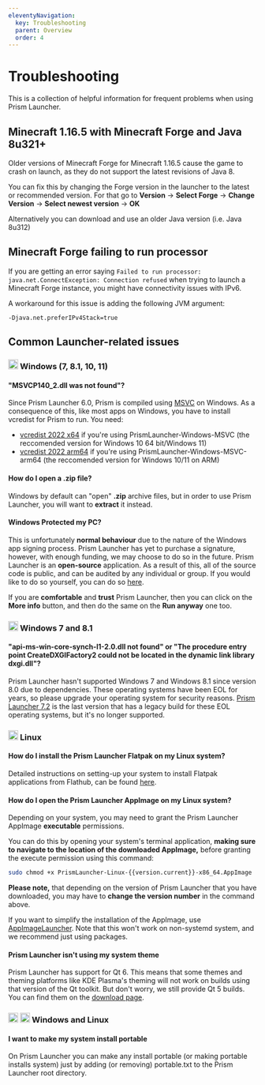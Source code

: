 ```yaml
---
eleventyNavigation:
  key: Troubleshooting
  parent: Overview
  order: 4
---
```

# Troubleshooting

This is a collection of helpful information for frequent problems when using Prism Launcher.

## Minecraft 1.16.5 with Minecraft Forge and Java 8u321+

Older versions of Minecraft Forge for Minecraft 1.16.5 cause the game to crash on launch, as they do not support the latest revisions of Java 8.

You can fix this by changing the Forge version in the launcher to the latest or recommended version.
For that go to **Version** → **Select Forge** → **Change Version** → **Select newest version** → **OK**

Alternatively you can download and use an older Java version (i.e. Java 8u312)

## Minecraft Forge failing to run processor

If you are getting an error saying `Failed to run processor: java.net.ConnectException: Connection refused` when trying to launch a Minecraft Forge instance, you might have connectivity issues with IPv6.

A workaround for this issue is adding the following JVM argument:

```text
-Djava.net.preferIPv4Stack=true
```

## Common Launcher-related issues

### <img src="https://upload.wikimedia.org/wikipedia/commons/8/87/Windows\_logo\_-_2021.svg" height="20" /> Windows (7, 8.1, 10, 11)

#### "MSVCP140_2.dll was not found"?

Since Prism Launcher 6.0, Prism is compiled using [MSVC](https://en.wikipedia.org/wiki/Microsoft_Visual_C%2B%2B) on Windows.
As a consequence of this, like most apps on Windows, you have to install vcredist for Prism to run.
You need:

* [vcredist 2022 x64](https://aka.ms/vs/17/release/vc_redist.x64.exe) if you're using PrismLauncher-Windows-MSVC (the reccomended version for Windows 10 64 bit/Windows 11)
* [vcredist 2022 arm64](https://aka.ms/vs/17/release/vc_redist.arm64.exe) if you're using PrismLauncher-Windows-MSVC-arm64 (the reccomended version for Windows 10/11 on ARM)

#### How do I open a .zip file?

Windows by default can "open" **.zip** archive files, but in order to use Prism Launcher, you will want to **extract** it instead.

#### Windows Protected my PC?

This is unfortunately **normal behaviour** due to the nature of the Windows app signing process. Prism Launcher has yet to purchase a signature, however, with enough funding, we may choose to do so in the future. Prism Launcher is an **open-source** application. As a result of this, all of the source code is public, and can be audited by any individual or group. If you would like to do so yourself, you can do so [here](https://github.com/PrismLauncher/PrismLauncher).

If you are **comfortable** and **trust** Prism Launcher, then you can click on the **More info** button, and then do the same on the **Run anyway** one too.

### <img src="https://upload.wikimedia.org/wikipedia/de/c/c2/Microsoft_Windows_7_logo.svg" height="20" /> Windows 7 and 8.1

#### "api-ms-win-core-synch-l1-2.0.dll not found" or "The procedure entry point CreateDXGIFactory2 could not be located in the dynamic link library dxgi.dll"?

Prism Launcher hasn't supported Windows 7 and Windows 8.1 since version 8.0 due to dependencies. These operating systems have been EOL for years, so please upgrade your operating system for security reasons.
[Prism Launcher 7.2](https://github.com/PrismLauncher/PrismLauncher/releases/tag/7.2) is the last version that has a legacy build for these EOL operating systems, but it's no longer supported.

### <img src="https://upload.wikimedia.org/wikipedia/commons/3/3c/TuxFlat.svg" height="20" /> Linux

#### How do I install the Prism Launcher Flatpak on my Linux system?

Detailed instructions on setting-up your system to install Flatpak applications from Flathub, can be found [here](https://flatpak.org/setup/).

#### How do I open the Prism Launcher AppImage on my Linux system?

Depending on your system, you may need to grant the Prism Launcher AppImage **executable** permissions.

You can do this by opening your system's terminal application, **making sure to navigate to the location of the downloaded AppImage,** before granting the execute permission using this command:

```bash
sudo chmod +x PrismLauncher-Linux-{{version.current}}-x86_64.AppImage
```

**Please note,** that depending on the version of Prism Launcher that you have downloaded, you may have to **change the version number** in the command above.

If you want to simplify the installation of the AppImage, use [AppImageLauncher](https://github.com/TheAssassin/AppImageLauncher). Note that this won't work on non-systemd system, and we recommend just using packages.

#### Prism Launcher isn't using my system theme

Prism Launcher has support for Qt 6.
This means that some themes and theming platforms like KDE Plasma's theming will not work on builds using that version of the Qt toolkit.
But don't worry, we still provide Qt 5 builds.
You can find them on the [download page](https://prismlauncher.org/download/linux).

### <img src="https://upload.wikimedia.org/wikipedia/commons/8/87/Windows\_logo\_-_2021.svg" height="20" /> <img src="https://upload.wikimedia.org/wikipedia/commons/3/3c/TuxFlat.svg" height="20" /> Windows and Linux

#### I want to make my system install portable

On Prism Launcher you can make any install portable (or making portable installs system) just by adding (or removing) portable.txt to the Prism Launcher root directory.

